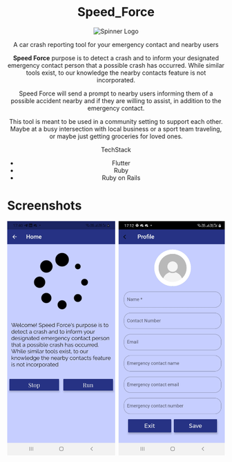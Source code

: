 <center>

# Speed_Force
![Spinner Logo](https://upload.wikimedia.org/wikipedia/commons/thumb/d/d4/Spinner_font_awesome.svg/240px-Spinner_font_awesome.svg.png)

A car crash reporting tool for your emergency contact and nearby users

**Speed Force** purpose is to detect a crash and to inform your designated emergency contact person that a possible crash has occurred. While similar tools exist, to our knowledge the nearby contacts feature is not incorporated.

Speed Force will send a prompt to nearby users informing them of a possible accident nearby and if they are willing to assist, in addition to the emergency contact.
  
This tool is meant to be used in a community setting to support each other. Maybe at a busy intersection with local business or a sport team traveling, or maybe just getting groceries for loved ones.

TechStack
- Flutter
- Ruby
- Ruby on Rails

</center>

# Screenshots
<pre>
<img src="screenshots/home.jpg" width="250"> <img src="screenshots/account.jpg" width="250"> <img src="screenshots/prompt.jpg" width="250"> <img src="screenshots/notification.jpg" width="250">
</pre>
